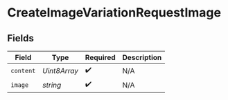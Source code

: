 # CreateImageVariationRequestImage


## Fields

| Field              | Type               | Required           | Description        |
| ------------------ | ------------------ | ------------------ | ------------------ |
| `content`          | *Uint8Array*       | :heavy_check_mark: | N/A                |
| `image`            | *string*           | :heavy_check_mark: | N/A                |